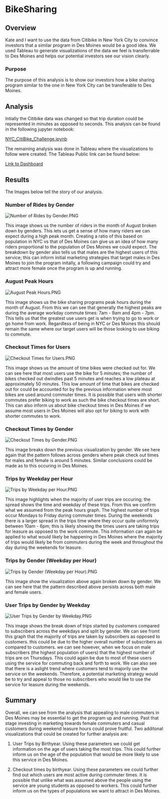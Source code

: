 # BikeSharing

## Overview
Kate and I want to use the data from Citibike in New York City to convince investors that a similar program in Des Moines would be a good idea. We used Tableau to generate visualizations of the data we feel is transferrable to Des Moines and helps our potential investors see our vision clearly.

### Purpose
The purpose of this analysis is to show our investors how a bike sharing program similar to the one in New York City can be transferable to Des Moines.

## Analysis

Intially the Citibike data was changed so that trip duration could be represented in minutes as opposed to seconds. This analysis can be found in the following jupyter notebook:

[NYC_CitiBike_Challenge.ipynb](https://github.com/ClaudAMC/bikesharing/blob/main/NYC_CitiBike_Challenge.ipynb)

The remaining analysis was done in Tableau where the visualizations to follow were created. The Tableau Public link can be found below:

[Link to Dashboard]()

## Results

The Images below tell the story of our analysis.

### Number of Rides by Gender

![Number of Rides by Gender.PNG](https://github.com/ClaudAMC/bikesharing/blob/main/Images/Number%20of%20Rides%20by%20Gender.PNG)

This image shows us the number of riders in the month of August broken down by genders. This lets us get a sense of how many riders we can expect during a high peak month. Creating a ratio of this based on population in NYC vs that of Des Moines can give us an idea of how many riders proportional to the population of Des Moines we could expect. The breakdown by gender also tells us that males are the highest users of this service; this can inform initial marketing strategies that target males in Des Moines to join the program initally, a following campaign could try and attract more female once the program is up and running.

### August Peak Hours

![August Peak Hours.PNG](https://github.com/ClaudAMC/bikesharing/blob/main/Images/August%20Peak%20Hours.PNG)

This image shows us the bike sharing programs peak hours during the month of August. From this we can see that generally the highest peaks are during the average workday commute times: 7am - 9am and 4pm - 7pm. This tells us that the greatest use users get is when trying to go to work or go home from work. Regardless of being in NYC or Des Moines this should remain the same where our target users will be those looking to use biking to commute.

### Checkout Times for Users

![Checkout Times for Users.PNG](https://github.com/ClaudAMC/bikesharing/blob/main/Images/Checkout%20Times%20for%20Users.PNG)

This image shows us the amount of time bikes were checked out for. We can see here that most users use the bike for 5 minutes; the number of bikes checked out dwindles past 5 minutes and reaches a low plateau at approximately 50 minutes. This low amount of time that bikes are checked out for could be accounted for by the previous information where most bikes are used around commuter times. It is possible that users with shorter commutes prefer biking to work as such the bike checkout times are short. This can also inform us about bike checkout times in Des Moines if we assume most users in 
Des Moines will also opt for biking to work with shorter commutes to work.

### Checkout Times by Gender

![Checkout Times by Gender.PNG](https://github.com/ClaudAMC/bikesharing/blob/main/Images/Checkout%20Times%20by%20Gender.PNG)

This image breaks down the previous visualization by gender. We see here again that the pattern follows across genders where peak check out times for males and female is around 5 minutes. Similar conclusions could be made as to this occuring in Des Moines.

### Trips by Weekday per Hour

![Trips by Weekday per Hour.PNG](https://github.com/ClaudAMC/bikesharing/blob/main/Images/Trips%20by%20Weekday%20per%20Hour.PNG)

This image highlights when the majority of user trips are occuring; the spread shows the time and weekday of these trips. From this we confirm what we assumed from the peak hours graph. The highest number of trips occur Mondays to Friday during commuter times. During the weekends there is a larger spread in the trips time where they occur quite uniformnly between 10am - 6pm; this is likely showing the times users are taking trips for leasure as opposed to the work commute. This information can again be applied to what would likely be happening in Des Moines where the majority of trips would likely be from commuters during the week and throughout the day during the weekends for leasure. 

### Trips by Gender (Weekday per Hour)

![Trips by Gender (Weekday per Hour).PNG](https://github.com/ClaudAMC/bikesharing/blob/main/Images/Trips%20by%20Gender%20(Weekday%20per%20Hour).PNG)

This image show the visualization above again broken down by gender. We can see here that the pattern described above persists across both male and female users.

### User Trips by Gender by Weekday

![User Trips by Gender by Weekday.PNG](https://github.com/ClaudAMC/bikesharing/blob/main/Images/User%20Trips%20by%20Gender%20by%20Weekday.PNG)

This image shows the break down of trips started by customers compared to subscribers across the weekdays and split by gender. We can see fromt this graph that the majority of trips are taken by subscribers as opposed to customers. this could be due to the higher overall number of subscribers as compared to customers. we can see however, when we focus on male subscribers (the highest population of users) that the highest number of trips are on Thursdays. This could again be due to most of these users using the service for commuting back and forth to work. We can also see that there is a aslight trend where customers tend to majorily use the service on the weekends. Therefore, a potential marketing strategy would be to try and appeal to those no subscribers who would like to use the service for leasure during the weekends.

## Summary

Overall, we can see from the analysis that appealing to male commuters in Des Moines may be essential to get the program up and running. Past that stage investing in marketing towards female commuters and casual customers during weekend leasure hours could prove fruitful. Two additonal visualizations that could be created for further analysis are:

1. User Trips by Birthyear. Using these parameters we could get information on the age of users taking the most trips. This could further inform us on the age of the population that would be more likely to use this service in Des Moines.

2. Checkout times by birthyear. Using these parameters we could further find out which users are most active during commuter times. It is possible that unlike what was assumed above the people using the service are young students as opposed to workers. This could further inform us on the types of populations we want to attract in Des Moines.
